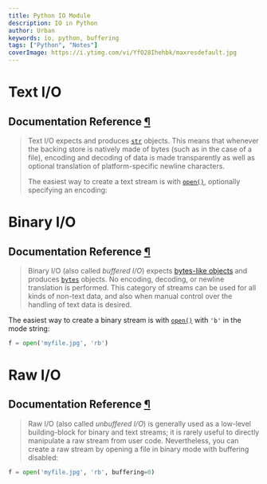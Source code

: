 ```yaml
---
title: Python IO Module
description: IO in Python
author: Urban
keywords: io, python, buffering
tags: ["Python", "Notes"]
coverImage: https://i.ytimg.com/vi/YfO28Ihehbk/maxresdefault.jpg
---
```


# Text I/O

## Documentation Reference [¶](https://docs.python.org/3/library/io.html#text-i-o)

> Text I/O expects and produces [`str`](https://docs.python.org/3/library/stdtypes.html#str "str") objects. This means that whenever the backing store is natively made of bytes (such as in the case of a file), encoding and decoding of data is made transparently as well as optional translation of platform-specific newline characters.
>
> The easiest way to create a text stream is with [`open()`](https://docs.python.org/3/library/functions.html#open "open"), optionally specifying an encoding:

# Binary I/O

## Documentation Reference [¶](https://docs.python.org/3/library/io.html#binary-i-o)

> Binary I/O (also called *buffered I/O*) expects [bytes-like objects](https://docs.python.org/3/glossary.html#term-bytes-like-object) and produces [`bytes`](https://docs.python.org/3/library/stdtypes.html#bytes "bytes") objects. No encoding, decoding, or newline translation is performed. This category of streams can be used for all kinds of non-text data, and also when manual control over the handling of text data is desired.

The easiest way to create a binary stream is with [`open()`](https://docs.python.org/3/library/functions.html#open "open") with `'b'` in the mode string:

```python
f = open('myfile.jpg', 'rb')
```

# Raw I/O

## Documentation Reference [¶](https://docs.python.org/3/library/io.html#raw-i-o)

> Raw I/O (also called *unbuffered I/O*) is generally used as a low-level building-block for binary and text streams; it is rarely useful to directly manipulate a raw stream from user code. Nevertheless, you can create a raw stream by opening a file in binary mode with buffering disabled:

```python
f = open('myfile.jpg', 'rb', buffering=0)
```
